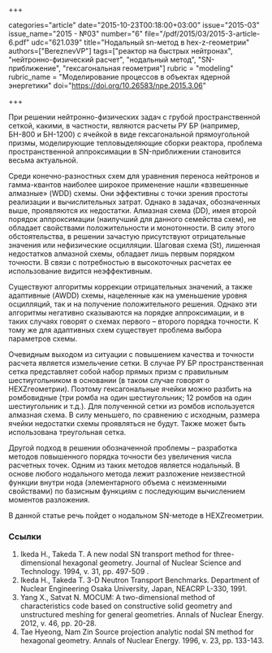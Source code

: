 +++

categories="article"
date="2015-10-23T00:18:00+03:00"
issue="2015-03"
issue_name="2015 - №03"
number="6"
file="/pdf/2015/03/2015-3-article-6.pdf"
udc="621.039"
title="Нодальный sn-метод в hex-z-геометрии"
authors=["BereznevVP"]
tags=["реактор на быстрых нейтронах", "нейтронно-физический расчет", "нодальный метод", "SN-приближение", "гексагональная геометрия"]
rubric = "modeling"
rubric_name = "Моделирование процессов в объектах ядерной энергетики"
doi="https://doi.org/10.26583/npe.2015.3.06"

+++

При решении нейтронно-физических задач с грубой пространственной сеткой, какими, в частности, являются расчеты РУ БР (например, БН-800 и БН-1200) с ячейкой в виде гексагональной прямоугольной призмы, моделирующие тепловыделяющие сборки реактора, проблема пространственной аппроксимации в SN-приближении становится весьма актуальной.

Среди конечно-разностных схем для уравнения переноса нейтронов и гамма-квантов наиболее широкое применение нашли «взвешенные алмазные» (WDD) схемы. Они эффективны с точки зрения простоты реализации и вычислительных затрат. Однако в задачах, обозначенных выше, проявляются их недостатки. Алмазная схема (DD), имея второй порядок аппроксимации (наилучший для данного семейства схем), не обладает свойствами положительности и монотонности. В силу этого обстоятельства, в решении зачастую присутствуют отрицательные значения или нефизические осцилляции. Шаговая схема (St), лишенная недостатков алмазной схемы, обладает лишь первым порядком точности. В связи с потребностью в высокоточных расчетах ее использование видится неэффективным.

Существуют алгоритмы коррекции отрицательных значений, а также адаптивные (AWDD) схемы, нацеленные как на уменьшение уровня осцилляций, так и на получение положительного решения. Однако эти алгоритмы негативно сказываются на порядке аппроксимации, и в таких случаях говорят о схемах первого – второго порядка точности. К тому же для адаптивных схем существует проблема выбора параметров схемы.

Очевидным выходом из ситуации с повышением качества и точности расчета является измельчение сетки. В случае РУ БР пространственная сетка представляет собой набор прямых призм с правильным шестиугольником в основании (в таком случае говорят о HEXZгеометрии). Поэтому гексагональные ячейки можно разбить на ромбовидные (три ромба на один шестиугольник; 12 ромбов на один шестиугольник и т.д.). Для полученной сетки из ромбов используется алмазная схема. В силу меньшего, по сравнению с исходным, размера ячейки недостатки схемы проявляться не будут. Также может быть использована треугольная сетка.

Другой подход в решении обозначенной проблемы – разработка методов повышенного порядка точности без увеличения числа расчетных точек. Одним из таких методов является нодальный. В основе любого нодального метода лежит разложение неизвестной функции внутри нода (элементарного объема с неизменными свойствами) по базисным функциям с последующим вычислением моментов разложения.

В данной статье речь пойдет о нодальном SN-методе в HEXZгеометрии.

### Ссылки

1. Ikeda H., Takeda T. A new nodal SN transport method for three-dimensional hexagonal geometry. Journal of Nuclear Science and Technology. 1994, v. 31, pp. 497-509 .
2. Ikeda H., Takeda T. 3-D Neutron Transport Benchmarks. Department of Nuclear Engineering Osaka University, Japan, NEACRP L-330, 1991.
3. Yang X., Satvat N. MOCUM: A two-dimensional method of characteristics code based on constructive solid geometry and unstructured meshing for general geometries. Annals of Nuclear Energy. 2012, v. 46, pp. 20-28.
4. Tae Hyeong, Nam Zin Source projection analytic nodal SN method for hexagonal geometry. Annals of Nuclear Energy. 1996, v. 23, pp. 133-143.